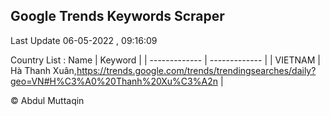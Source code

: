 

## Google Trends Keywords Scraper 
 
Last Update 06-05-2022 , 09:16:09

Country List :
 Name  | Keyword |
| ------------- | ------------- |
| VIETNAM | Hà Thanh Xuân,https://trends.google.com/trends/trendingsearches/daily?geo=VN#H%C3%A0%20Thanh%20Xu%C3%A2n |



© Abdul Muttaqin 
